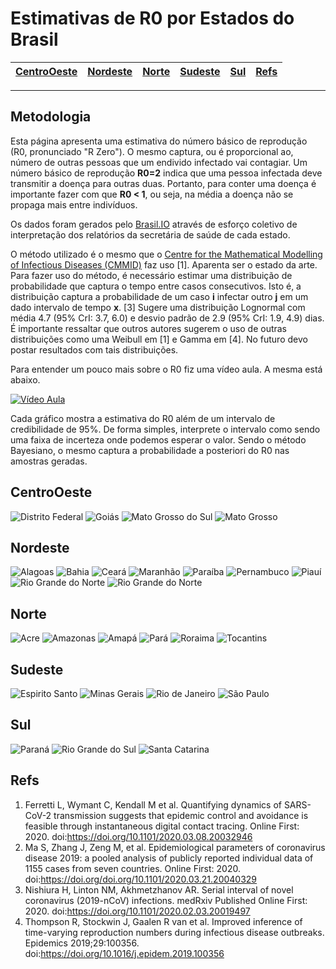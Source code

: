 # Estimativas de R0 por Estados do Brasil

| [CentroOeste] | [Nordeste] | [Norte] | [Sudeste] | [Sul] | [Refs] |
|---------------|------------|---------|-----------|-------|--------|
- - -

## Metodologia

Esta página apresenta uma estimativa do número básico de reprodução (R0, pronunciado "R Zero"). O mesmo captura, ou é proporcional ao, número de outras pessoas que um endivido infectado vai contagiar. Um número básico de reprodução **R0=2** indica que uma pessoa infectada deve transmitir a doença para outras duas. Portanto, para conter uma doença é importante fazer com que **R0 < 1**, ou seja, na média a doença não se propaga mais entre indivíduos.

Os dados foram gerados pelo [Brasil.IO](https://brasil.io) através de esforço coletivo de interpretação dos relatórios da secretária de saúde de cada estado.

O método utilizado é o mesmo que o [Centre for the Mathematical Modelling of Infectious Diseases (CMMID)](https://cmmid.github.io/) faz uso [1]. Aparenta ser o estado da arte. Para fazer uso do método, é necessário estimar uma distribuição de probabilidade que captura o tempo entre casos consecutivos. Isto é, a distribuição captura a probabilidade de um caso **i** infectar outro **j** em um dado intervalo de tempo **x**. [3] Sugere uma distribuição Lognormal com média 4.7 (95% CrI: 3.7, 6.0) e desvio padrão de 2.9 (95% CrI: 1.9, 4.9) dias. É importante ressaltar que outros autores sugerem o uso de outras distribuições como uma Weibull em [1] e Gamma em [4]. No futuro devo postar resultados com tais distribuições.

Para entender um pouco mais sobre o R0 fiz uma vídeo aula. A mesma está abaixo.

[![Vídeo Aula](https://img.youtube.com/vi/VtSz59jez-Y/0.jpg)](https://www.youtube.com/watch?v=VtSz59jez-Y)

Cada gráfico mostra a estimativa do R0 além de um intervalo de credibilidade de 95%. De forma simples, interprete o intervalo como sendo uma faixa de incerteza onde podemos esperar o valor. Sendo o método Bayesiano, o mesmo captura a probabilidade a posteriori do R0 nas amostras geradas.

## CentroOeste

![Distrito Federal](plots/Centro-Oeste/DF.png)
![Goiás](plots/Centro-Oeste/GO.png)
![Mato Grosso do Sul](plots/Centro-Oeste/MS.png)
![Mato Grosso](plots/Centro-Oeste/DF.png)

## Nordeste

![Alagoas](plots/Nordeste/AL.png)
![Bahia](plots/Nordeste/BA.png)
![Ceará](plots/Nordeste/CE.png)
![Maranhão](plots/Nordeste/MA.png)
![Paraíba](plots/Nordeste/PB.png)
![Pernambuco](plots/Nordeste/PE.png)
![Piauí](plots/Nordeste/PI.png)
![Rio Grande do Norte](plots/Nordeste/RN.png)
![Rio Grande do Norte](plots/Nordeste/SE.png)

## Norte

![Acre](plots/Norte/AC.png)
![Amazonas](plots/Norte/AM.png)
![Amapá](plots/Norte/AP.png)
![Pará](plots/Norte/PA.png)
![Roraima](plots/Norte/RO.png)
![Tocantins](plots/Norte/TO.png)

## Sudeste

![Espirito Santo](plots/Sudeste/ES.png)
![Minas Gerais](plots/Sudeste/MG.png)
![Rio de Janeiro](plots/Sudeste/RJ.png)
![São Paulo](plots/Sudeste/SP.png)

## Sul

![Paraná](plots/Sul/PR.png)
![Rio Grande do Sul](plots/Sul/RS.png)
![Santa Catarina](plots/Sul/SC.png)

## Refs

1. Ferretti L, Wymant C, Kendall M et al. Quantifying dynamics of SARS-CoV-2 transmission suggests that epidemic control and avoidance is feasible through instantaneous digital contact tracing. Online First: 2020. doi:https://doi.org/10.1101/2020.03.08.20032946
1. Ma S, Zhang J, Zeng M, et al. Epidemiological parameters of coronavirus disease 2019: a pooled analysis of publicly reported individual data of 1155 cases from seven countries. Online First: 2020. doi:https://doi.org/doi.org/10.1101/2020.03.21.20040329
1. Nishiura H, Linton NM, Akhmetzhanov AR. Serial interval of novel coronavirus (2019-nCoV) infections. medRxiv Published Online First: 2020. doi:https://doi.org/10.1101/2020.02.03.20019497
1. Thompson R, Stockwin J, Gaalen R van et al. Improved inference of time-varying reproduction numbers during infectious disease outbreaks. Epidemics 2019;29:100356. doi:https://doi.org/10.1016/j.epidem.2019.100356

[CentroOeste]: #centrooeste
[Nordeste]: #nordeste
[Norte]: #norte
[Sudeste]: #sudeste
[Sul]: #sul
[Refs]: #sul
